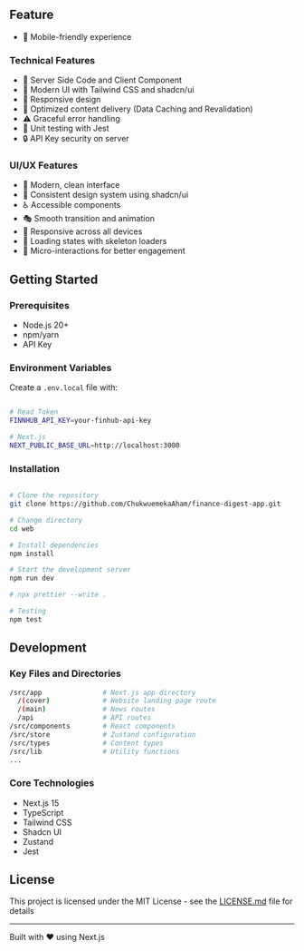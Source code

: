 ## Feature

- 📱 Mobile-friendly experience

### Technical Features

- 🚀 Server Side Code and Client Component
- 🎨 Modern UI with Tailwind CSS and shadcn/ui
- 📱 Responsive design
- 🔄 Optimized content delivery (Data Caching and Revalidation)
- ⚠️ Graceful error handling
- 🐞 Unit testing with Jest
- 🔒 API Key security on server

### UI/UX Features

- 🎯 Modern, clean interface
- 🎨 Consistent design system using shadcn/ui
- ♿ Accessible components
- 🎭 Smooth transition and animation
- 📱 Responsive across all devices
- 🔄 Loading states with skeleton loaders
- 💫 Micro-interactions for better engagement

## Getting Started

### Prerequisites

- Node.js 20+
- npm/yarn
- API Key

### Environment Variables

Create a `.env.local` file with:

```bash

# Read Token
FINNHUB_API_KEY=your-finhub-api-key

# Next.js
NEXT_PUBLIC_BASE_URL=http://localhost:3000

```

### Installation

```bash

# Clone the repository
git clone https://github.com/ChukwuemekaAham/finance-digest-app.git

# Change directory
cd web

# Install dependencies
npm install

# Start the development server
npm run dev

# npx prettier --write .

# Testing
npm test

```

## Development

### Key Files and Directories

```bash
/src/app               # Next.js app directory
  /(cover)             # Website landing page route
  /(main)              # News routes
  /api                 # API routes
/src/components        # React components
/src/store             # Zustand configuration
/src/types             # Content types
/src/lib               # Utility functions
...

```

### Core Technologies

- Next.js 15
- TypeScript
- Tailwind CSS
- Shadcn UI
- Zustand
- Jest

## License

This project is licensed under the MIT License - see the [LICENSE.md](LICENSE.md) file for details

---

Built with ❤️ using Next.js
